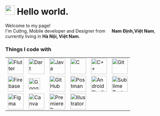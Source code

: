 <h1><img src="https://emojis.slackmojis.com/emojis/images/1531849430/4246/blob-sunglasses.gif?1531849430" width="30"/> Hello world.</h1>
<p>Welcome to my page! </br> I'm Cường, Mobile developer and Designer from <img src="https://cdn-icons-png.flaticon.com/128/555/555515.png" width="13"/><b> Nam Định,Việt Nam</b>, currently living in <b>Hà Nội, Việt Nam</b>. </p>
<h3>Things I code with</h3>
<div align="Left">
	<table>
		<tr>
			<td><a><img width="50" src="https://user-images.githubusercontent.com/25181517/186150365-da1eccce-6201-487c-8649-45e9e99435fd.png" alt="Flutter" title="Flutter"/></a></td>
			<td><a><img width="50" src="https://user-images.githubusercontent.com/25181517/186150304-1568ffdf-4c62-4bdc-9cf1-8d8efcea7c5b.png" alt="Dart" title="Dart"/></a></td>
			<td><a><img width="50" src="https://user-images.githubusercontent.com/25181517/117201156-9a724800-adec-11eb-9a9d-3cd0f67da4bc.png" alt="Java" title="Java"/></a></td>
			<td><a><img width="50" src="https://user-images.githubusercontent.com/25181517/192106070-46255bcf-65e6-4c6b-a296-bf8d0d8fb2a7.png" alt="C" title="C"/></a></td>
			<td><a><img width="50" src="https://user-images.githubusercontent.com/25181517/192106073-90fffafe-3562-4ff9-a37e-c77a2da0ff58.png" alt="C++" title="C++"/></a></td>
			<td><a><img width="50" src="https://user-images.githubusercontent.com/25181517/192108372-f71d70ac-7ae6-4c0d-8395-51d8870c2ef0.png" alt="Git" title="Git"/></a></td>
		</tr>
		<tr>
			<td><a><img width="50" src="https://user-images.githubusercontent.com/25181517/189716855-2c69ca7a-5149-4647-936d-780610911353.png" alt="Firebase" title="Firebase"/></a></td>
			<td><a href="https://cloud.google.com/" target="_blank" rel="noreferrer"><img src="https://raw.githubusercontent.com/danielcranney/readme-generator/main/public/icons/skills/googlecloud-colored.svg" width="36" height="36" alt="Google Cloud" /></a>
			</td>
			<td><a><img width="50" src="https://user-images.githubusercontent.com/25181517/192108374-8da61ba1-99ec-41d7-80b8-fb2f7c0a4948.png" alt="GitHub" title="GitHub"/></a></td>
			<td><a><img width="50" src="https://user-images.githubusercontent.com/25181517/192109061-e138ca71-337c-4019-8d42-4792fdaa7128.png" alt="Postman" title="Postman"/></a></td>
			<td><a><img width="50" src="https://user-images.githubusercontent.com/25181517/192108895-20dc3343-43e3-4a54-a90e-13a4abbc57b9.png" alt="Android Studio" title="Android Studio"/></a></td>
			<td><a><img width="50" src="https://user-images.githubusercontent.com/25181517/190887576-6653f877-8439-4521-82f3-403086ead892.png" alt="Sublime Text" title="Sublime Text"/></a></td>
		</tr>
		<tr>
			<td><a><img width="50" src="https://user-images.githubusercontent.com/25181517/189715289-df3ee512-6eca-463f-a0f4-c10d94a06b2f.png" alt="Figma" title="Figma"/></a></td>
			<td><a><img width="50" src="https://github.com/marwin1991/profile-technology-icons/assets/136815194/02494c7c-de6a-43a6-9293-6369696842ed" alt="Canva" title="Canva"/></a></td>
			<td><a href="https://www.adobe.com/uk/products/premiere.html" target="_blank" rel="noreferrer">
				<img width="50" src="https://raw.githubusercontent.com/danielcranney/readme-generator/main/public/icons/skills/premierepro-colored.svg" alt="Premiere Pro" title="Premiere Pro" /></a>
			</td>
			<td><a href="https://www.adobe.com/uk/products/illustrator.html" target="_blank" rel="noreferrer">
				<img width="50" src="https://raw.githubusercontent.com/danielcranney/readme-generator/main/public/icons/skills/illustrator-colored.svg" alt="Illustrator" title="Illustrator" /></a>
			</td>	
		</tr>
	</table>
</div>
